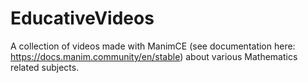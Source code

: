 # EducativeVideos

A collection of videos made with ManimCE (see documentation here: https://docs.manim.community/en/stable) about various Mathematics related subjects.
